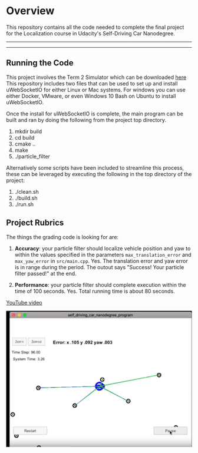 # Overview
This repository contains all the code needed to complete the final project for the Localization course in Udacity's Self-Driving Car Nanodegree.

---

[//]: # (Image References)

[image1]: ./youtube.png "Youtube png"

---

## Running the Code
This project involves the Term 2 Simulator which can be downloaded [here](https://github.com/udacity/self-driving-car-sim/releases)
This repository includes two files that can be used to set up and install uWebSocketIO for either Linux or Mac systems. For windows you can use either Docker, VMware, or even Windows 10 Bash on Ubuntu to install uWebSocketIO.

Once the install for uWebSocketIO is complete, the main program can be built and ran by doing the following from the project top directory.

1. mkdir build
2. cd build
3. cmake ..
4. make
5. ./particle_filter

Alternatively some scripts have been included to streamline this process, these can be leveraged by executing the following in the top directory of the project:

1. ./clean.sh
2. ./build.sh
3. ./run.sh


## Project Rubrics
The things the grading code is looking for are:

1. **Accuracy**: your particle filter should localize vehicle position and yaw to within the values specified in the parameters `max_translation_error` and `max_yaw_error` in `src/main.cpp`.
Yes. The translation error and yaw error is in range during the period. The outout says "Success! Your particle filter passed!" at the end.

2. **Performance**: your particle filter should complete execution within the time of 100 seconds.
Yes. Total running time is about 80 seconds.

[YouTube video](https://www.youtube.com/watch?v=5qW7FRe77Os)

![Screenshot][image1]

